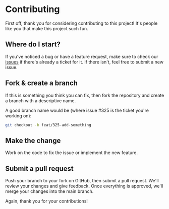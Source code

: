 # Contributing

First off, thank you for considering contributing to this project! It's people like you that make this project such fun.

## Where do I start?

If you've noticed a bug or have a feature request, make sure to check our [issues](https://github.com/grbrlks/its-wednesday-my-dudes/issues) if there's already a ticket for it. If there isn't, feel free to submit a new issue.

## Fork & create a branch

If this is something you think you can fix, then fork the repository and create a branch with a descriptive name.

A good branch name would be (where issue #325 is the ticket you're working on):

```sh
git checkout -b feat/325-add-something
```

## Make the change

Work on the code to fix the issue or implement the new feature.

## Submit a pull request

Push your branch to your fork on GitHub, then submit a pull request. We'll review your changes and give feedback. Once everything is approved, we'll merge your changes into the main branch.

Again, thank you for your contributions!
